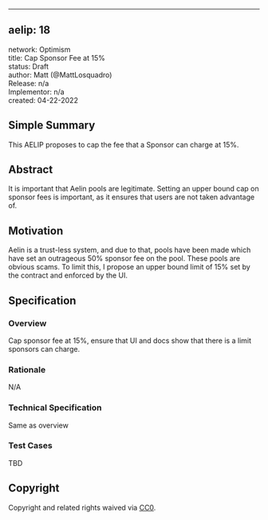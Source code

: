----

## aelip: 18  
network: Optimism  
title: Cap Sponsor Fee at 15%  
status: Draft  
author: Matt (@MattLosquadro)  
Release: n/a  
Implementor: n/a  
created: 04-22-2022


## Simple Summary


This AELIP proposes to cap the fee that a Sponsor can charge at 15%.

## Abstract


It is important that Aelin pools are legitimate. Setting an upper bound cap on sponsor fees is important, as it ensures that users are not taken advantage of.

## Motivation


Aelin is a trust-less system, and due to that, pools have been made which have set an outrageous 50% sponsor fee on the pool. These pools are obvious scams. To limit this, I propose an upper bound limit of 15% set by the contract and enforced by the UI.

## Specification


### Overview


Cap sponsor fee at 15%, ensure that UI and docs show that there is a limit sponsors can charge.

### Rationale


N/A

### Technical Specification


Same as overview

### Test Cases


TBD

## Copyright


Copyright and related rights waived via [CC0](https://creativecommons.org/publicdomain/zero/1.0/).
